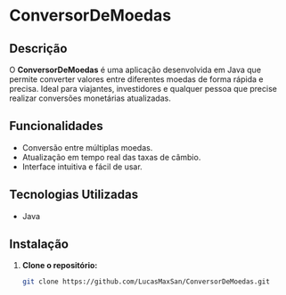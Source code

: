 # ConversorDeMoedas

## Descrição

O **ConversorDeMoedas** é uma aplicação desenvolvida em Java que permite converter valores entre diferentes moedas de forma rápida e precisa. Ideal para viajantes, investidores e qualquer pessoa que precise realizar conversões monetárias atualizadas.

## Funcionalidades

- Conversão entre múltiplas moedas.
- Atualização em tempo real das taxas de câmbio.
- Interface intuitiva e fácil de usar.

## Tecnologias Utilizadas

- Java

## Instalação

1. **Clone o repositório:**

   ```bash
   git clone https://github.com/LucasMaxSan/ConversorDeMoedas.git
